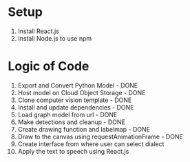 # Setup
1. Install React.js
2. Install Node.js to use npm
# Logic of Code
1. Export and Convert Python Model - DONE
2. Host model on Cloud Object Storage - DONE
3. Clone computer vision template - DONE
4. Install and update dependencies - DONE
5. Load graph model from url - DONE
6. Make detections and cleanup - DONE
7. Create drawing function and labelmap - DONE
8. Draw to the canvas using requestAnimationFrame - DONE
9. Create interface from where user can select dialect
10. Apply the text to speech using React.js

